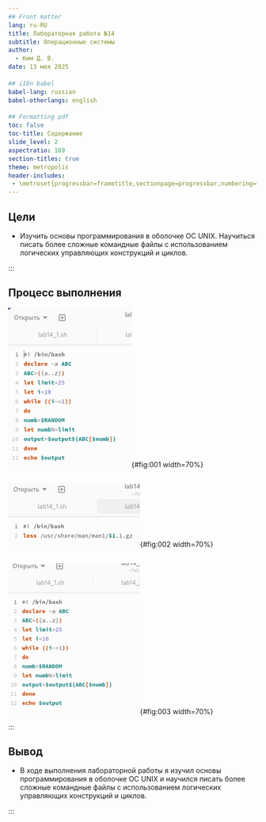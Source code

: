 ```yaml
---
## Front matter
lang: ru-RU
title: Лабораторная работа №14
subtitle: Операционные системы
author:
  - Ким Д. В.
date: 13 мая 2025

## i18n babel
babel-lang: russian
babel-otherlangs: english

## Formatting pdf
toc: false
toc-title: Содержание
slide_level: 2
aspectratio: 169
section-titles: true
theme: metropolis
header-includes:
 - \metroset{progressbar=frametitle,sectionpage=progressbar,numbering=fraction}
---
```


## Цели 

-  Изучить основы программирования в оболочке ОС UNIX. Научиться писать более сложные командные файлы с использованием логических управляющих конструкций и циклов.

:::

## Процесс выполнения

![Написание командного файла](image/1.jpg){#fig:001 width=70%}

##

![Реализация команды man с помощью командного файла](image/2.jpg){#fig:002 width=70%}

##

![Написание командного файла](image/3.jpg){#fig:003 width=70%}

:::

## Вывод

- В ходе выполнения лабораторной работы я изучил основы программирования в оболочке ОС UNIX и научился писать более сложные командные файлы с использованием логических управляющих конструкций и циклов.

:::
